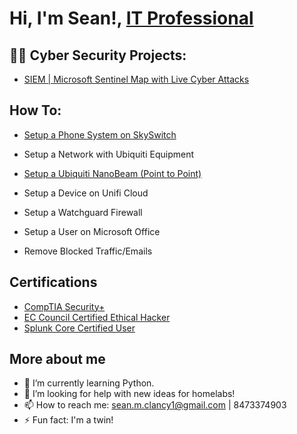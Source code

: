 <h1>Hi, I'm Sean!, <a href="https://www.linkedin.com/in/sean-clancy88/">IT Professional</a>

<h2>👨‍💻 Cyber Security Projects:</h2>

  - [SIEM | Microsoft Sentinel Map with Live Cyber Attacks](https://github.com/seanmclancy1/SIEM-Walkthrough.git)
  

  <h2>How To:</h2>

  - [Setup a Phone System on SkySwitch](https://github.com/seanmclancy1/PhoneWalkThrough.git)
  
  - Setup a Network with Ubiquiti Equipment
  
  - [Setup a Ubiquiti NanoBeam (Point to Point)](https://github.com/seanmclancy1/Ubiquiti-NanoBeam-Setup.git)
  
  - Setup a Device on Unifi Cloud
  
  - Setup a Watchguard Firewall
  
  - Setup a User on Microsoft Office
  
  - Remove Blocked Traffic/Emails

  <h2>Certifications</h2>

- [CompTIA Security+](https://i.imgur.com/HcE7qDD.png)
- [EC Council Certified Ethical Hacker](https://i.imgur.com/6kExIBB.png)
- [Splunk Core Certified User](https://i.imgur.com/GBrHq9d.png)
  
  


<h2>More about me</h2>
  
- 🌱 I’m currently learning Python.
- 🤔 I’m looking for help with new ideas for homelabs!
- 📫 How to reach me: sean.m.clancy1@gmail.com | 8473374903
- ⚡ Fun fact: I'm a twin!
